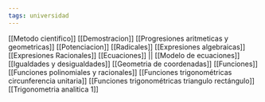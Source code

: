 ```yaml
---
tags: universidad
---
```

[[Metodo cientifico]]
[[Demostracion]]
[[Progresiones aritmeticas y geometricas]]
[[Potenciacion]]
[[Radicales]]
[[Expresiones algebraicas]]
[[Expresiones Racionales]]
[[Ecuaciones]] || [[Modelo de ecuaciones]]
[[Igualdades y desigualdades]]
[[Geometria de coordenadas]]
[[Funciones]]
[[Funciones polinomiales y racionales]]
[[Funciones trigonométricas circunferencia unitaria]]
[[Funciones trigonométricas triangulo rectángulo]]
[[Trigonometria  analitica 1]]